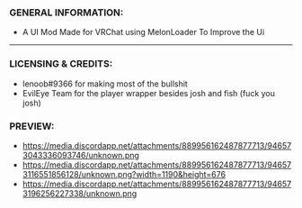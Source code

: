 ### GENERAL INFORMATION:

- A UI Mod Made for VRChat using MelonLoader To Improve the Ui

---

### LICENSING & CREDITS:

- lenoob#9366 for making most of the bullshit
- EvilEye Team for the player wrapper besides josh and fish 
(fuck you josh)
### PREVIEW:
- https://media.discordapp.net/attachments/889956162487877713/946573043336093746/unknown.png
- https://media.discordapp.net/attachments/889956162487877713/946573116551856128/unknown.png?width=1190&height=676
- https://media.discordapp.net/attachments/889956162487877713/946573196256227338/unknown.png
